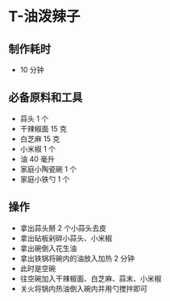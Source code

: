 # T-油泼辣子

## 制作耗时

- 10 分钟

## 必备原料和工具

- 蒜头 1 个
- 干辣椒面 15 克
- 白芝麻 15 克
- 小米椒 1 个
- 油 40 毫升
- 家庭小陶瓷碗 1 个
- 家庭小铁勺 1 个

## 操作

- 拿出蒜头掰 2 个小蒜头去皮
- 拿出砧板剁碎小蒜头、小米椒
- 拿出碗倒入花生油
- 拿出铁锅将碗内的油放入加热 2 分钟
- 此时是空碗
- 往空碗加入干辣椒面、白芝麻、蒜末、小米椒
- 关火将锅内热油倒入碗内并用勺搅拌即可
